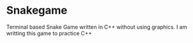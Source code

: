# Snakegame
Terminal based Snake Game written in C++ without using graphics.
I am writting this game to practice C++
